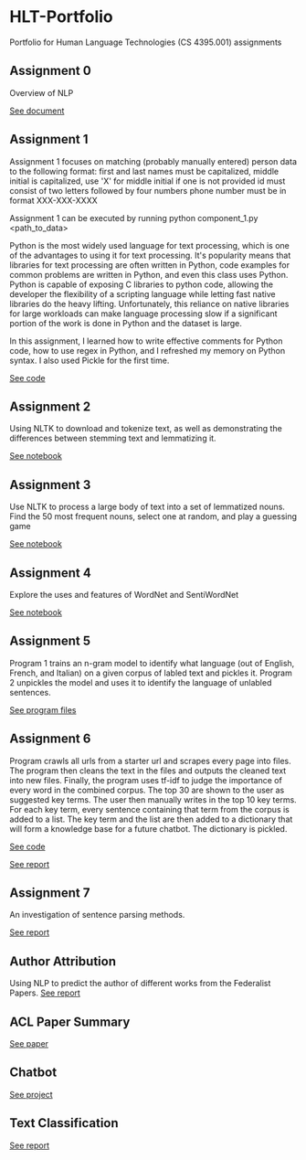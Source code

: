 # HLT-Portfolio
Portfolio for Human Language Technologies (CS 4395.001) assignments

## Assignment 0

Overview of NLP

[See document](https://github.com/goldenchildngo/HLT-Portfolio/blob/main/component_0/Natural%20Language%20Processing%20Component%200.pdf)

## Assignment 1

Assignment 1 focuses on matching (probably manually entered) person data to the following format:
    first and last names must be capitalized, 
    middle initial is capitalized, use 'X' for middle initial if one is not provided
    id must consist of two letters followed by four numbers
    phone number must be in format XXX-XXX-XXXX

Assignment 1 can be executed by running python component_1.py <path_to_data>

Python is the most widely used language for text processing, which is one of the advantages to using it for text processing. It's popularity means that libraries for text processing are often written in Python, code examples for common problems are written in Python, and even this class uses Python. Python is capable of exposing C libraries to python code, allowing the developer the flexibility of a scripting language while letting fast native libraries do the heavy lifting. Unfortunately, this reliance on native libraries for large workloads can make language processing slow if a significant portion of the work is done in Python and the dataset is large.

In this assignment, I learned how to write effective comments for Python code, how to use regex in Python, and I refreshed my memory on Python syntax. I also used Pickle for the first time.

[See code](https://github.com/goldenchildngo/HLT-Portfolio/blob/main/component_1/component_1.py)

## Assignment 2

Using NLTK to download and tokenize text, as well as demonstrating the differences between stemming text and lemmatizing it.

[See notebook](https://github.com/goldenchildngo/HLT-Portfolio/blob/main/component_2/component_2.ipynb)

## Assignment 3

Use NLTK to process a large body of text into a set of lemmatized nouns. Find the 50 most frequent nouns, select one at random, and play a guessing game

[See notebook](https://github.com/goldenchildngo/HLT-Portfolio/blob/main/component_3/component_3.ipynb)

## Assignment 4

Explore the uses and features of WordNet and SentiWordNet

[See notebook](https://github.com/goldenchildngo/HLT-Portfolio/blob/main/component_4/component_4.ipynb)

## Assignment 5

Program 1 trains an n-gram model to identify what language (out of English, French, and Italian) on a given corpus of labled text and pickles it.
Program 2 unpickles the model and uses it to identify the language of unlabled sentences.

[See program files](https://github.com/goldenchildngo/HLT-Portfolio/blob/main/component_5)

## Assignment 6

Program crawls all urls from a starter url and scrapes every page into files. The program then cleans the text in the files and outputs the cleaned text into new files. Finally, the program uses tf-idf to judge the importance of every word in the combined corpus. The top 30 are shown to the user as suggested key terms. The user then manually writes in the top 10 key terms. For each key term, every sentence containing that term from the corpus is added to a list. The key term and the list are then added to a dictionary that will form a knowledge base for a future chatbot. The dictionary is pickled.

[See code](https://github.com/goldenchildngo/HLT-Portfolio/blob/main/component_6/Homework6_pbp180000_and_kxn180023.py)

[See report](https://github.com/goldenchildngo/HLT-Portfolio/blob/main/component_6/Hmwk6_writeup_pbp180000__kxn180023.docx)

## Assignment 7

An investigation of sentence parsing methods.

[See report](https://github.com/goldenchildngo/HLT-Portfolio/blob/main/component_7/Component_7.pdf)

## Author Attribution

Using NLP to predict the author of different works from the Federalist Papers.
[See report](https://github.com/goldenchildngo/HLT-Portfolio/blob/main/author_attribution/author_attribution.ipynb)

## ACL Paper Summary
[See paper](https://github.com/goldenchildngo/HLT-Portfolio/blob/main/ACL_Paper_Summary_pbp180000_and_kxn180023)

## Chatbot
[See project](https://github.com/goldenchildngo/HLT-Portfolio/blob/main/chatbot)

## Text Classification
[See report](https://github.com/goldenchildngo/HLT-Portfolio/blob/main/text_classification_pbp180000_and_kxn180023.ipynb.pdf)